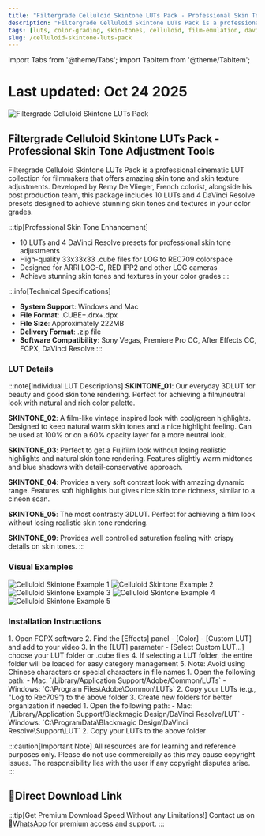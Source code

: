 ```yaml
---
title: "Filtergrade Celluloid Skintone LUTs Pack - Professional Skin Tone Adjustment Tools"
description: "Filtergrade Celluloid Skintone LUTs Pack is a professional cinematic LUT collection designed for filmmakers to achieve amazing skin tone and skin texture adjustments with 10 LUTs and 4 DaVinci Resolve presets."
tags: [luts, color-grading, skin-tones, celluloid, film-emulation, davinci-resolve, premiere-pro, after-effects]
slug: /celluloid-skintone-luts-pack
---
```


import Tabs from '@theme/Tabs';
import TabItem from '@theme/TabItem';

# Last updated: Oct 24 2025

![Filtergrade Celluloid Skintone LUTs Pack](https://www.vfx123.com/wp-content/uploads/2025/10/1760609488-48293b12c86d24d.webp)

## Filtergrade Celluloid Skintone LUTs Pack - Professional Skin Tone Adjustment Tools

Filtergrade Celluloid Skintone LUTs Pack is a professional cinematic LUT collection for filmmakers that offers amazing skin tone and skin texture adjustments. Developed by Remy De Vlieger, French colorist, alongside his post production team, this package includes 10 LUTs and 4 DaVinci Resolve presets designed to achieve stunning skin tones and textures in your color grades.

:::tip[Professional Skin Tone Enhancement]
- 10 LUTs and 4 DaVinci Resolve presets for professional skin tone adjustments
- High-quality 33x33x33 .cube files for LOG to REC709 colorspace
- Designed for ARRI LOG-C, RED IPP2 and other LOG cameras
- Achieve stunning skin tones and textures in your color grades
:::

:::info[Technical Specifications]
- **System Support**: Windows and Mac
- **File Format**: .CUBE+.drx+.dpx
- **File Size**: Approximately 222MB
- **Delivery Format**: .zip file
- **Software Compatibility**: Sony Vegas, Premiere Pro CC, After Effects CC, FCPX, DaVinci Resolve
:::

### LUT Details

:::note[Individual LUT Descriptions]
**SKINTONE_01**: Our everyday 3DLUT for beauty and good skin tone rendering. Perfect for achieving a film/neutral look with natural and rich color palette.

**SKINTONE_02**: A film-like vintage inspired look with cool/green highlights. Designed to keep natural warm skin tones and a nice highlight feeling. Can be used at 100% or on a 60% opacity layer for a more neutral look.

**SKINTONE_03**: Perfect to get a Fujifilm look without losing realistic highlights and natural skin tone rendering. Features slightly warm midtones and blue shadows with detail-conservative approach.

**SKINTONE_04**: Provides a very soft contrast look with amazing dynamic range. Features soft highlights but gives nice skin tone richness, similar to a cineon scan.

**SKINTONE_05**: The most contrasty 3DLUT. Perfect for achieving a film look without losing realistic skin tone rendering.

**SKINTONE_09**: Provides well controlled saturation feeling with crispy details on skin tones.
:::

### Visual Examples

![Celluloid Skintone Example 1](https://www.vfx123.com/wp-content/uploads/2025/06/175030011-3a8cee688b461d2.jpg)
![Celluloid Skintone Example 2](https://www.vfx123.com/wp-content/uploads/2025/06/1750300119-ce5a834ad6c7286.jpg)
![Celluloid Skintone Example 3](https://www.vfx123.com/wp-content/uploads/2025/06/1750300126-fcb97aafa9fd3fd.jpg)
![Celluloid Skintone Example 4](https://www.vfx123.com/wp-content/uploads/2025/06/1750300132-2f1f887401febad.jpg)
![Celluloid Skintone Example 5](https://www.vfx123.com/wp-content/uploads/2025/06/1750300139-8325fe4e4967e69.jpg)

### Installation Instructions

<Tabs>
<TabItem value="fcpx" label="Final Cut Pro X">
  1. Open FCPX software
  2. Find the [Effects] panel - [Color] - [Custom LUT] and add to your video
  3. In the [LUT] parameter - [Select Custom LUT...] choose your LUT folder or .cube files
  4. If selecting a LUT folder, the entire folder will be loaded for easy category management
  5. Note: Avoid using Chinese characters or special characters in file names
</TabItem>

<TabItem value="premiere" label="Premiere Pro">
  1. Open the following path:
     - Mac: `/Library/Application Support/Adobe/Common/LUTs`
     - Windows: `C:\Program Files\Adobe\Common\LUTs`
  2. Copy your LUTs (e.g., "Log to Rec709") to the above folder
  3. Create new folders for better organization if needed
</TabItem>

<TabItem value="davinci" label="DaVinci Resolve">
  1. Open the following path:
     - Mac: `/Library/Application Support/Blackmagic Design/DaVinci Resolve/LUT`
     - Windows: `C:\ProgramData\Blackmagic Design\DaVinci Resolve\Support\LUT`
  2. Copy your LUTs to the above folder
</TabItem>
</Tabs>

:::caution[Important Note]
All resources are for learning and reference purposes only. Please do not use commercially as this may cause copyright issues. The responsibility lies with the user if any copyright disputes arise.
:::

## 🚀Direct Download Link

:::tip[Get Premium Download Speed Without any Limitations!]
Contact us on [💬WhatsApp](https://wa.me/+8613237610083) for premium  access and support.
:::
